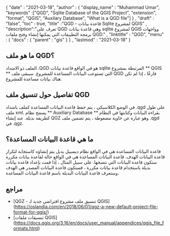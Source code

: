 {
  "date" : "2021-03-18",
  "author" : {
    "display_name" : "Muhammad Umar",
	"keywords" :["QGD", "Sqlite Database of the QGIS Project", "extension", "format", "QGIS", "Auxilary Database", "What is a QGD file"]
} ,
  "draft" : "false",
  "toc" : true,
  "title" :"QGD - قاعدة بيانات Sqlite لمشروع QGIS" ,
  "description":"تعرف على QGD وهي قاعدة بيانات sqlite لمشروع QGIS وواجهات برمجة التطبيقات التي يمكنها إنشاء وفتح ملفات QGD." ,
  "linktitle" : "QGD",
  "menu" : {
    "docs" : {
      "parent" : "gis"
}
} ,
  "lastmod" : "2021-03-18"
}

## ما هو ملف QGD؟

الملف ذو الامتداد .QGD هو في الواقع قاعدة بيانات sqlite المرتبطة بمشروع ** QGIS ** التي تستوعب البيانات المساعدة للمشروع. سيبقى ملف QGD فارغًا ، إذا لم تكن هناك بيانات مساعدة للمشروع.

## تفاصيل حول تنسيق ملف QGD

في الوضع الكلاسيكي ، يتم حفظ قاعدة البيانات المساعدة كملف بامتداد .qgd على طول ملف xml. يسمح نظام ** Auxiliary Database ** بقراءة البيانات وكتابتها في النظام كطريقة بديلة. عند إنشاء QGZ وهو عبارة عن حاوية مضغوطة ، يتم تضمين ملف .qgd في .qgz.

## ما هي قاعدة البيانات المساعدة؟
قاعدة البيانات المساعدة هي في الواقع نظام ديسيبل بديل يتم إنشاؤه كاستجابة لتكرار قاعدة البيانات الهدف. قاعدة البيانات المساعدة هي في الواقع حالة لقاعدة بيانات مكررة ستكون قاعدة البيانات التي تنسخها. على سبيل المثال ، إذا قمت بإعداد قاعدة بيانات بديلة باستخدام قاعدة بيانات مكررة ، فستكون قاعدة البيانات المصدر هي الهدف وستعرف قاعدة البيانات البديلة باسم قاعدة البيانات المساعدة.


## مراجع

* [QGZ - تنسيق ملف مشروع افتراضي جديد لـ QGIS] (https://oslandia.com/en/2018/06/01/qgz-a-new-default-project-file-format-for-qgis/)
* [تنسيقات ملفات QGIS] (https://docs.qgis.org/3.16/en/docs/user_manual/appendices/qgis_file_formats.html)

